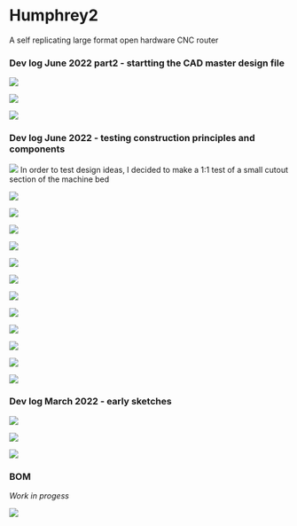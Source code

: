 # Humphrey2
A self replicating large format open hardware CNC router



### Dev log June 2022 part2 - startting the CAD master design file

![](img/.JPG)

![](img/.JPG)

![](img/.JPG)

### Dev log June 2022 - testing construction principles and components

![](img/test-piece-0-location.JPG)
In order to test design ideas, I decided to make a 1:1 test of a small cutout section of the machine bed

![](img/test-piece-1-milling-on-hanzo.JPG)


![](img/test-piece-2-cut-sheet.JPG)


![](img/test-piece-3-birch-ply.JPG)


![](img/test-piece-4-assembly.JPG)


![](img/test-piece-5-assembly.JPG)


![](img/test-piece-6-assembly.JPG)


![](img/test-piece-7-assembly.JPG)


![](img/test-piece-8-assembly.JPG)


![](img/test-piece-9-assembly.JPG)


![](img/test-piece-10-milling-pinion.JPG)


![](img/test-piece-11-flexure-test.JPG)


![](img/test-piece-12-motor-plate-test.JPG)



### Dev log March 2022 - early sketches

![](img/humphrey2-rough-3d-sketch-with-plywood-top-and-bottom.JPG)

![](img/humphrey2-rough-3d-sketch-core-parts.JPG)

![](img/humphrey2-nesting-test-critical-parts.JPG)

### BOM
*Work in progess*

![](img/BOM-humphrey2.JPG)
